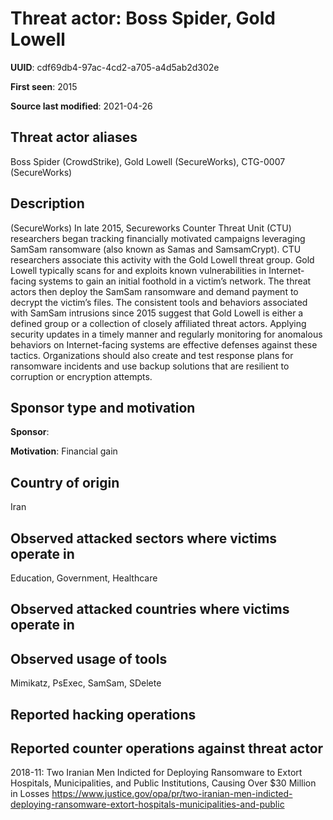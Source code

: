 # Threat actor: Boss Spider, Gold Lowell

**UUID**: cdf69db4-97ac-4cd2-a705-a4d5ab2d302e

**First seen**: 2015

**Source last modified**: 2021-04-26

## Threat actor aliases

Boss Spider (CrowdStrike), Gold Lowell (SecureWorks), CTG-0007 (SecureWorks)

## Description

(SecureWorks) In late 2015, Secureworks Counter Threat Unit (CTU) researchers began tracking financially motivated campaigns leveraging SamSam ransomware (also known as Samas and SamsamCrypt). CTU researchers associate this activity with the Gold Lowell threat group. Gold Lowell typically scans for and exploits known vulnerabilities in Internet-facing systems to gain an initial foothold in a victim’s network. The threat actors then deploy the SamSam ransomware and demand payment to decrypt the victim’s files. The consistent tools and behaviors associated with SamSam intrusions since 2015 suggest that Gold Lowell is either a defined group or a collection of closely affiliated threat actors. Applying security updates in a timely manner and regularly monitoring for anomalous behaviors on Internet-facing systems are effective defenses against these tactics. Organizations should also create and test response plans for ransomware incidents and use backup solutions that are resilient to corruption or encryption attempts.

## Sponsor type and motivation

**Sponsor**: 

**Motivation**: Financial gain


## Country of origin

Iran

## Observed attacked sectors where victims operate in

Education, Government, Healthcare

## Observed attacked countries where victims operate in



## Observed usage of tools

Mimikatz, PsExec, SamSam, SDelete

## Reported hacking operations



## Reported counter operations against threat actor

2018-11: Two Iranian Men Indicted for Deploying Ransomware to Extort Hospitals, Municipalities, and Public Institutions, Causing Over $30 Million in Losses
https://www.justice.gov/opa/pr/two-iranian-men-indicted-deploying-ransomware-extort-hospitals-municipalities-and-public



